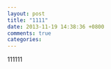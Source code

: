 ```yaml
---
layout: post
title: "1111"
date: 2013-11-19 14:38:36 +0800
comments: true
categories: 
---
```


111111
